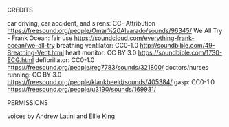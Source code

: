 CREDITS

car driving, car accident, and sirens: CC- Attribution https://freesound.org/people/Omar%20Alvarado/sounds/96345/ 
We All Try - Frank Ocean: fair use https://soundcloud.com/everything-frank-ocean/we-all-try
breathing ventilator: CC0-1.0 http://soundbible.com/49-Breathing-Vent.html
heart monitor: CC BY 3.0 https://soundbible.com/1730-ECG.html
defibrillator: CC0-1.0 https://freesound.org/people/reg7783/sounds/321800/
doctors/nurses running: CC BY 3.0 https://freesound.org/people/klankbeeld/sounds/405384/
gasp: CC0-1.0 https://freesound.org/people/u3190/sounds/169931/

PERMISSIONS

voices by Andrew Latini and Ellie King
